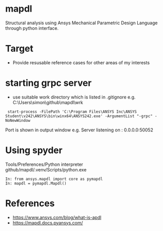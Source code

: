 # mapdl
Structural analysis using Ansys Mechanical Parametric Design Language through python interface.

# Target
 * Provide resusable reference cases for other areas of my interests

# starting grpc server
 * use suitable work directory which is listed in .gitignore e.g. C:\Users\simon\github\mapdl\wrk
```
 start-process -FilePath 'C:\Program Files\ANSYS Inc\ANSYS Student\v242\ANSYS\bin\winx64\ANSYS242.exe' -ArgumentList "-grpc" -NoNewWindow
```
Port is shown in output window e.g. Server listening on : 0.0.0.0:50052

# Using spyder
Tools/Preferences/Python interpreter github/mapdl/.venv/Scripts/python.exe
```
In: from ansys.mapdl import core as pymapdl
In: mapdl = pymapdl.Mapdl()
```

# References
 * https://www.ansys.com/blog/what-is-apdl
 * https://mapdl.docs.pyansys.com/
